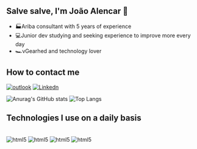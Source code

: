 ## Salve salve, I'm João Alencar 🤙
-  🏭Ariba consultant with 5 years of experience
-  💻Junior dev studying and seeking experience to improve more every day
- 🏎️vGearhed and technology lover

## How to contact me
[![outlook](https://img.shields.io/badge/Microsoft_Outlook-0078D4?style=for-the-badge&logo=microsoft-outlook&logoColor=white)](pedro_joao09@hotmail.com)
[![Linkedn](https://img.shields.io/badge/LinkedIn-0077B5?style=for-the-badge&logo=linkedin&logoColor=white)](pedro_joao09@hotmail.com)

![Anurag's GitHub stats](https://github-readme-stats.vercel.app/api?username=Oaojay&show_icons=true&theme=tokyonight)
![Top Langs](https://github-readme-stats.vercel.app/api/top-langs/?username=Oaojay&hide_progress=true&theme=tokyonight)

## Technologies I use on a daily basis
<div style="display: inline_block"><br/>
  <img align="center" alt="html5" src="https://img.shields.io/badge/Python-3776AB?style=for-the-badge&logo=python&logoColor=white" />
  <img align="center" alt="html5" src="https://img.shields.io/badge/SAP-0FAAFF?style=for-the-badge&logo=sap&logoColor=white" />
  <img align="center" alt="html5" src="https://img.shields.io/badge/Microsoft_Excel-217346?style=for-the-badge&logo=microsoft-excel&logoColor=white" />
  <img align="center" alt="html5" src="https://img.shields.io/badge/GitHub-100000?style=for-the-badge&logo=github&logoColor=white" />
 

  
